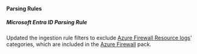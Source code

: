 
#### Parsing Rules

##### Microsoft Entra ID Parsing Rule

Updated the ingestion rule filters to exclude [Azure Firewall Resource logs](https://learn.microsoft.com/en-us/azure/azure-monitor/reference/supported-logs/microsoft-network-azurefirewalls-logs)' categories, which are included in the [Azure Firewall](https://cortex.marketplace.pan.dev/marketplace/details/AzureFirewall/) pack. 
